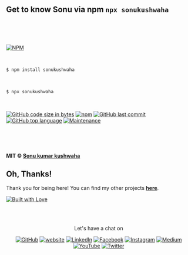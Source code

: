 ## Get to know Sonu via npm `npx sonukushwaha`

<br><br><br>

[![NPM](https://nodei.co/npm/sonukushwaha.png?compact=true)](https://www.npmjs.com/package/sonukushwaha)

<br>

```bash
$ npm install sonukushwaha
```
<br>

```bash
$ npx sonukushwaha
```

<br/>


[![GitHub code size in bytes](https://img.shields.io/github/languages/code-size/flyingsonu122/sonukushwaha.svg?logo=github&style=social)](https://www.npmjs.com/package/sonukushwaha) [![npm](https://img.shields.io/npm/dy/sonukushwaha.svg?logo=npm&style=social)](https://www.npmjs.com/package/sonukushwaha) [![GitHub last commit](https://img.shields.io/github/last-commit/flyingsonu122/sonukushwaha.svg?logo=git&style=social)](https://github.com/flyingsonu122/sonukushwaha) [![GitHub top language](https://img.shields.io/github/languages/top/flyingsonu122/sonukushwaha.svg?logo=javascript&logoColor=yellow&style=social)](https://github.com/flyingsonu122/sonukushwaha) [![Maintenance](https://img.shields.io/maintenance/yes/2021.svg?logo=npm&style=social)](https://github.com/flyingsonu122/sonukushwaha)

<br><br><br>


**MIT &copy; [Sonu kumar kushwaha](https://github.com/flyingsonu122)**

## Oh, Thanks!

Thank you for being here! You can find my other projects **[here](https://github.com/flyingsonu122?tab=repositories)**.

[![Built with Love](https://forthebadge.com/images/badges/built-with-love.svg)](https://linktr.ee/flyingsonu) 

<br><br>
<p align="center"> Let's have a chat on </p> 
<p align="center">
	<a href="https://github.com/flyingsonu122"><img src="https://img.shields.io/github/followers/flyingsonu122.svg?label=GitHub&style=social" alt="GitHub"></a>
	<a href="https://flyingsonu122.netlify.app/"><img src="https://img.shields.io/badge/Website-blueviolet?style=flat&logo=google-chrome&logoColor=white&color=Black" alt="website"></a>
	<a href="https://www.linkedin.com/in/sonukumarkushwaha/"><img src="https://img.shields.io/badge/LinkedIn--_.svg?style=social&logo=linkedin" alt="LinkedIn"></a>
	<a href="https://www.facebook.com/sonukumarkushwaha736"><img src="https://img.shields.io/badge/Facebook--_.svg?style=social&logo=facebook" alt="Facebook"></a>
	<a href="https://www.instagram.com/flyingsonu736/"><img src="https://img.shields.io/badge/Instagram--_.svg?style=social&logo=instagram" alt="Instagram"></a>
	<a href="https://medium.com/@sonukumarkushwaha"><img src="https://img.shields.io/badge/Medium--_.svg?style=social&logo=medium" alt="Medium"></a>
	<a href="https://www.youtube.com/channel/UCugIYeIc-HzCp-SZxRwuQbA"><img src="https://img.shields.io/youtube/channel/subscribers/UCugIYeIc-HzCp-SZxRwuQbA?label=YouTube&style=social&logo=YouTube" alt="YouTube"></a>
	<a href="https://twitter.com/sonukumarkush12"><img src="https://img.shields.io/twitter/follow/sonukumarkush12?label=Follow&style=social" alt="Twitter"></a>
	
	
</p>